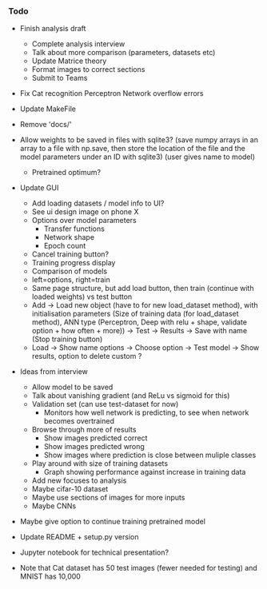 ### Todo

- Finish analysis draft
  - Complete analysis interview
  - Talk about more comparison (parameters, datasets etc)
  - Update Matrice theory
  - Format images to correct sections
  - Submit to Teams

- Fix Cat recognition Perceptron Network overflow errors

- Update MakeFile
- Remove 'docs/'

- Allow weights to be saved in files with sqlite3? (save numpy arrays in an array to a file with np.save, then store the location of the file and the model parameters under an ID with sqlite3) (user gives name to model)
  - Pretrained optimum?

- Update GUI
  - Add loading datasets / model info to UI?
  - See ui design image on phone X
  - Options over model parameters
    - Transfer functions
    - Network shape
    - Epoch count
  - Cancel training button?
  - Training progress display
  - Comparison of models
  - left=options, right=train
  - Same page structure, but add load button, then train (continue with loaded weights) vs test button
  - Add -> Load new object (have to for new load_dataset method), with initialisation parameters (Size of training data (for load_dataset method), ANN type (Perceptron, Deep with relu + shape, validate option + how often + more)) -> Test -> Results -> Save with name (Stop training button)
  - Load -> Show name options -> Choose option -> Test model -> Show results, option to delete custom ?

- Ideas from interview
  - Allow model to be saved
  - Talk about vanishing gradient (and ReLu vs sigmoid for this)
  - Validation set (can use test-dataset for now)
    - Monitors how well network is predicting, to see when network becomes overtrained
  - Browse through more of results
    - Show images predicted correct
    - Show images predicted wrong
    - Show images where prediction is close between muliple classes
  - Play around with size of training datasets
    - Graph showing performance against increase in training data
  - Add new focuses to analysis
  - Maybe cifar-10 dataset
  - Maybe use sections of images for more inputs
  - Maybe CNNs

- Maybe give option to continue training pretrained model

- Update README + setup.py version

- Jupyter notebook for technical presentation?

- Note that Cat dataset has 50 test images (fewer needed for testing) and MNIST has 10,000